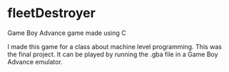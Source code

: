 # fleetDestroyer
Game Boy Advance game made using C

I made this game for a class about machine level programming. This was the final project.
It can be played by running the .gba file in a Game Boy Advance emulator.
